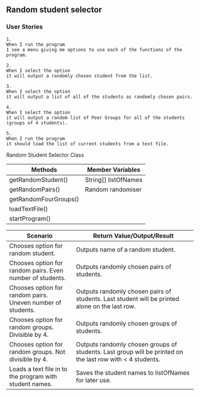 ## Random student selector

### User Stories
```
1. 
When I run the program 
I see a menu giving me options to use each of the functions of the program.
```
```
2. 
When I select the option 
it will output a randomly chosen student from the list.
```
```
3. 
When I select the option 
it will output a list of all of the students as randomly chosen pairs.
```
```
4. 
When I select the option 
it will output a random list of Peer Groups for all of the students (groups of 4 students).
```
```
5. 
When I run the program 
it should load the list of current students from a text file.
```
Random Student Selector Class

| Methods               | Member Variables     |
|-----------------------|----------------------|
| getRandomStudent()    | String[] listOfNames |
| getRandomPairs()      | Random randomiser    |
| getRandomFourGroups() |                      |
| loadTextFile()        |                      |
| startProgram()        |                      |

| Scenario                                                    | Return Value/Output/Result                                                                                |
|-------------------------------------------------------------|-----------------------------------------------------------------------------------------------------------|
| Chooses option for random student.                          | Outputs name of a random student.                                                                         |
| Chooses option for random pairs. Even number of students.   | Outputs randomly chosen pairs of students.                                                                |
| Chooses option for random pairs. Uneven number of students. | Outputs randomly chosen pairs of students. Last student will be printed alone on the last row.            |
| Chooses option for random groups. Divisible by 4.           | Outputs randomly chosen groups of students.                                                               |
| Chooses option for random groups. Not divisible by 4.       | Outputs randomly chosen groups of students. Last group will be printed on the last row with < 4 students. |
| Loads a text file in to the program with student names.     | Saves the student names to listOfNames for later use.                                                     |


